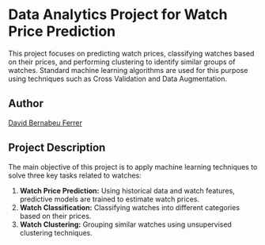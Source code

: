 # Data Analytics Project for Watch Price Prediction

This project focuses on predicting watch prices, classifying watches based on their prices, and performing clustering to identify similar groups of watches. Standard machine learning algorithms are used for this purpose using techniques such as Cross Validation and Data Augmentation.

## Author
[David Bernabeu Ferrer](www.linkedin.com/in/david-bernabeu-data-engineer)

## Project Description
The main objective of this project is to apply machine learning techniques to solve three key tasks related to watches:

1. **Watch Price Prediction:** Using historical data and watch features, predictive models are trained to estimate watch prices.
2. **Watch Classification:** Classifying watches into different categories based on their prices.
3. **Watch Clustering:** Grouping similar watches using unsupervised clustering techniques.
